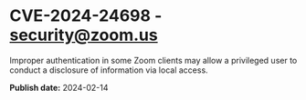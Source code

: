 # CVE-2024-24698 - security@zoom.us

Improper authentication in some Zoom clients may allow a privileged user to conduct a disclosure of information via local access.


**Publish date:** 2024-02-14
